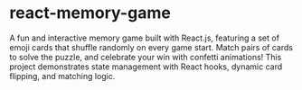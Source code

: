 # react-memory-game

A fun and interactive memory game built with React.js, featuring a set of emoji cards that shuffle randomly on every game start. Match pairs of cards to solve the puzzle, and celebrate your win with confetti animations! This project demonstrates state management with React hooks, dynamic card flipping, and matching logic.
